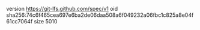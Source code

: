 version https://git-lfs.github.com/spec/v1
oid sha256:74c6f465cea697e6ba2de06daa508a6f049232a06fbc1c825a8e04f61cc7064f
size 5010
